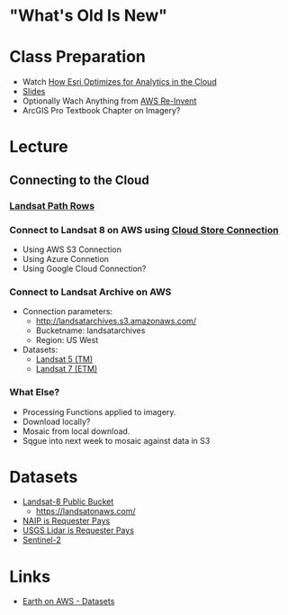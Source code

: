 # "What's Old Is New"

# Class Preparation
- Watch [How Esri Optimizes for Analytics in the Cloud](https://youtu.be/U486YxlDoeM)
- [Slides](https://www.slideshare.net/AmazonWebServices/how-esri-optimizes-massive-image-archives-for-analytics-in-the-cloud-abd402-reinvent-2017)
- Optionally Wach Anything from [AWS Re-Invent](https://aws.amazon.com/earth/)
- ArcGIS Pro Textbook Chapter on Imagery?

# Lecture
## Connecting to the Cloud
### [Landsat Path Rows](https://www.usgs.gov/land-resources/nli/landsat/landsat-shapefiles-and-kml-files)

### Connect to Landsat 8 on AWS using [Cloud Store Connection](https://pro.arcgis.com/en/pro-app/help/projects/connect-to-cloud-stores.htm)
  - Using AWS S3 Connection
  - Using Azure Connetion
  - Using Google Cloud Connection?
### Connect to **Landsat Archive on AWS**
  - Connection parameters:
    - http://landsatarchives.s3.amazonaws.com/
    - Bucketname: landsatarchives
    - Region: US West
  - Datasets:
    - [Landsat 5 (TM)](https://eos.com/landsat-5-tm/)
    - [Landsat 7 (ETM)](https://landsat.gsfc.nasa.gov/the-enhanced-thematic-mapper-plus/)
### What Else?
- Processing Functions applied to imagery.
- Download locally?
- Mosaic from local download.
- Sqgue into next week to mosaic against data in S3


# Datasets
- [Landsat-8 Public Bucket](https://registry.opendata.aws/landsat-8/)
  - https://landsatonaws.com/
- [NAIP is Requester Pays](https://registry.opendata.aws/naip/)
- [USGS Lidar is Requester Pays](https://registry.opendata.aws/usgs-lidar/)
- [Sentinel-2](https://registry.opendata.aws/sentinel-2/)

# Links
- [Earth on AWS - Datasets](https://registry.opendata.aws/?search=tags:gis,earth%20observation,events,mapping,meteorological,environmental,transportation)
